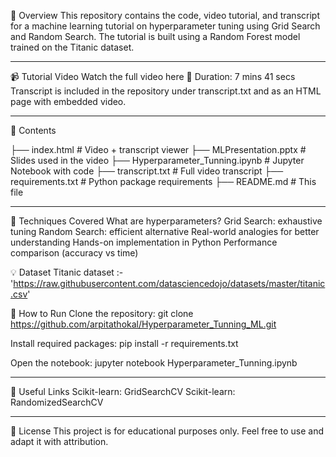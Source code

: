 🎯 Overview
This repository contains the code, video tutorial, and transcript for a machine learning tutorial on hyperparameter tuning using Grid Search and Random Search. The tutorial is built using a Random Forest model trained on the Titanic dataset.

-----------------------------------------------------------------------------------------
📹 Tutorial Video
Watch the full video here
🎥 Duration: 7 mins 41 secs
Transcript is included in the repository under transcript.txt and as an HTML page with embedded video.

-----------------------------------------------------------------------------------------
📁 Contents

├── index.html              # Video + transcript viewer
├── MLPresentation.pptx     # Slides used in the video
├── Hyperparameter_Tunning.ipynb # Jupyter Notebook with code
├── transcript.txt          # Full video transcript
├── requirements.txt        # Python package requirements
├── README.md               # This file

-----------------------------------------------------------------------------------------
🧠 Techniques Covered
What are hyperparameters?
Grid Search: exhaustive tuning
Random Search: efficient alternative
Real-world analogies for better understanding
Hands-on implementation in Python
Performance comparison (accuracy vs time)


💡 Dataset
Titanic dataset :- 'https://raw.githubusercontent.com/datasciencedojo/datasets/master/titanic.csv'


🚀 How to Run
Clone the repository:
git clone https://github.com/arpitathokal/Hyperparameter_Tunning_ML.git

Install required packages:
pip install -r requirements.txt

Open the notebook:
jupyter notebook Hyperparameter_Tunning.ipynb

-----------------------------------------------------------------------------------------

🔗 Useful Links
Scikit-learn: GridSearchCV
Scikit-learn: RandomizedSearchCV

-----------------------------------------------------------------------------------------

📜 License
This project is for educational purposes only. Feel free to use and adapt it with attribution.

